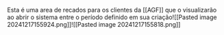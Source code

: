 Esta é uma area de recados para os clientes da [[AGF]] que o visualizarão ao abrir o sistema entre o período definido em sua criação![[Pasted image 20241217155924.png]]![[Pasted image 20241217155818.png]] 